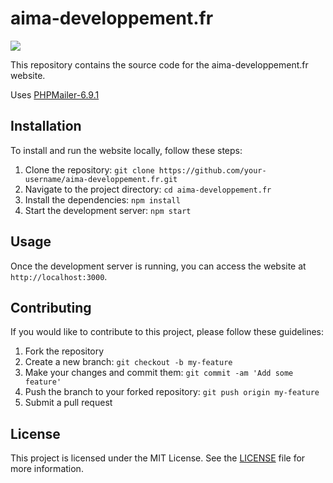 # aima-developpement.fr

<a href="https://skillicons.dev"><img src="https://skillicons.dev/icons?i=html,css,php,js,svg,git,figma,vscode"/></a>

This repository contains the source code for the aima-developpement.fr website.

Uses [PHPMailer-6.9.1](https://github.com/PHPMailer/PHPMailer)

## Installation

To install and run the website locally, follow these steps:

1. Clone the repository: `git clone https://github.com/your-username/aima-developpement.fr.git`
2. Navigate to the project directory: `cd aima-developpement.fr`
3. Install the dependencies: `npm install`
4. Start the development server: `npm start`

## Usage

Once the development server is running, you can access the website at `http://localhost:3000`. 

## Contributing

If you would like to contribute to this project, please follow these guidelines:

1. Fork the repository
2. Create a new branch: `git checkout -b my-feature`
3. Make your changes and commit them: `git commit -am 'Add some feature'`
4. Push the branch to your forked repository: `git push origin my-feature`
5. Submit a pull request

## License

This project is licensed under the MIT License. See the [LICENSE](LICENSE) file for more information.
